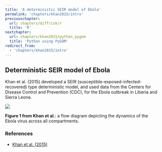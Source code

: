 ```yaml
---
title: 'A deterministic SEIR model of Ebola'
permalink: 'chapters/khan2015/intro'
previouschapter:
  url: chapters/diffrisk/r
  title: 'R'
nextchapter:
  url: chapters/khan2015/python_pygom
  title: 'Python using PyGOM'
redirect_from:
  - 'chapters/khan2015/intro'
---
```


## Deterministic SEIR model of Ebola

Khan et al. (2015) developed a SEIR (susceptible-exposed-infected-recovered) type deterministic model, and used data from the Centers for Disease Control and Prevention (CDC), for the Ebola outbreak in Liberia and Sierra Leone.

![](https://www.ncbi.nlm.nih.gov/pmc/articles/PMC4347917/bin/40249_2015_43_Fig1_HTML.jpg)

**Figure 1 from Khan et al.**: a flow diagram depicting the dynamics of the Ebola virus across all compartments.

### References

- [Khan et al. (2015)](https://dx.doi.org/10.1186%2Fs40249-015-0043-3)
